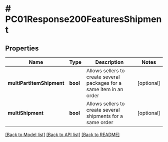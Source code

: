 # # PC01Response200FeaturesShipment

## Properties

Name | Type | Description | Notes
------------ | ------------- | ------------- | -------------
**multiPartItemShipment** | **bool** | Allows sellers to create several packages for a same item in an order | [optional]
**multiShipment** | **bool** | Allows sellers to create several shipments for a same order | [optional]

[[Back to Model list]](../../README.md#models) [[Back to API list]](../../README.md#endpoints) [[Back to README]](../../README.md)
